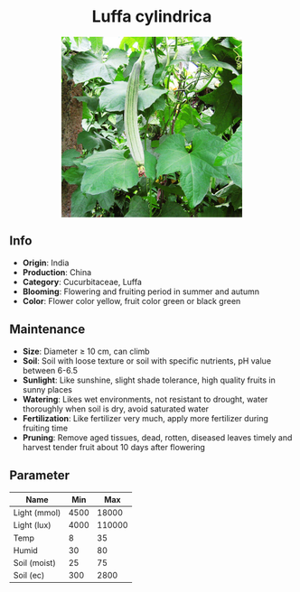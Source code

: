 <h1 align='center'>Luffa cylindrica</h1>
<p align="center">
    <img 
        align='center'
        width='320'
        src="../images/luffa cylindrica.png" 
        alt='Luffa cylindrica' />
</p>

## Info

 - **Origin**: India
 - **Production**: China
 - **Category**: Cucurbitaceae, Luffa
 - **Blooming**: Flowering and fruiting period in summer and autumn
 - **Color**: Flower color yellow, fruit color green or black green

## Maintenance

 - **Size**: Diameter ≥ 10 cm, can climb
 - **Soil**: Soil with loose texture or soil with specific nutrients, pH value between 6-6.5
 - **Sunlight**: Like sunshine, slight shade tolerance, high quality fruits in sunny places
 - **Watering**: Likes wet environments, not resistant to drought, water thoroughly when soil is dry, avoid saturated water
 - **Fertilization**: Like fertilizer very much, apply more fertilizer during fruiting time
 - **Pruning**: Remove aged tissues, dead, rotten, diseased leaves timely and harvest tender fruit about 10 days after flowering

## Parameter

| Name         | Min  | Max   |
|--------------|------|-------|
| Light (mmol) | 4500 | 18000  |
| Light (lux)  | 4000 | 110000 |
| Temp         | 8    | 35    |
| Humid        | 30   | 80    |
| Soil (moist) | 25   | 75    |
| Soil (ec)    | 300  | 2800  |